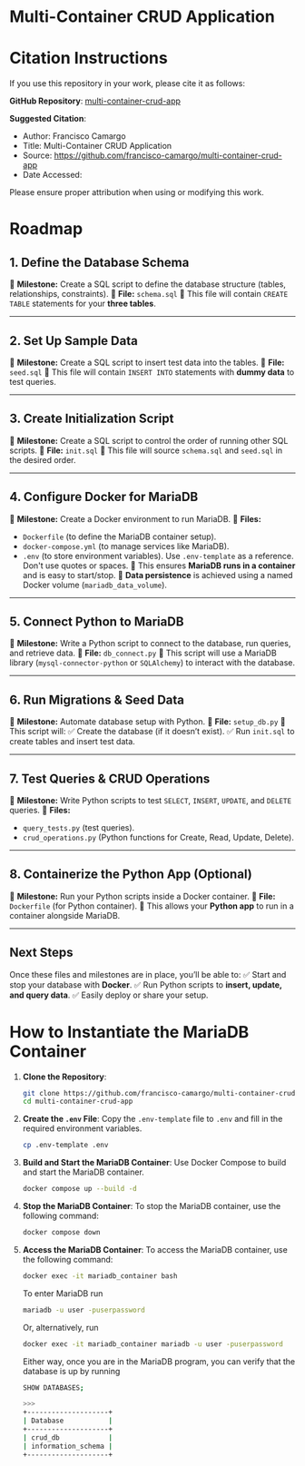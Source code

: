 Multi-Container CRUD Application
================================

# Citation Instructions

If you use this repository in your work, please cite it as follows:

**GitHub Repository**: [multi-container-crud-app](https://github.com/francisco-camargo/multi-container-crud-app)

**Suggested Citation**:

* Author: Francisco Camargo
* Title: Multi-Container CRUD Application
* Source: https://github.com/francisco-camargo/multi-container-crud-app
* Date Accessed:

Please ensure proper attribution when using or modifying this work.

# Roadmap

## **1. Define the Database Schema**

📌 **Milestone:** Create a SQL script to define the database structure (tables, relationships, constraints).
📄 **File:** `schema.sql`
🔹 This file will contain `CREATE TABLE` statements for your **three tables**.

---

## **2. Set Up Sample Data**

📌 **Milestone:** Create a SQL script to insert test data into the tables.
📄 **File:** `seed.sql`
🔹 This file will contain `INSERT INTO` statements with **dummy data** to test queries.

---

## **3. Create Initialization Script**

📌 **Milestone:** Create a SQL script to control the order of running other SQL scripts.
📄 **File:** `init.sql`
🔹 This file will source `schema.sql` and `seed.sql` in the desired order.

---

## **4. Configure Docker for MariaDB**

📌 **Milestone:** Create a Docker environment to run MariaDB.
📄 **Files:**

- `Dockerfile` (to define the MariaDB container setup).
- `docker-compose.yml` (to manage services like MariaDB).
- `.env` (to store environment variables). Use `.env-template` as a reference. Don't use quotes or spaces.
  🔹 This ensures **MariaDB runs in a container** and is easy to start/stop.
  🔹 **Data persistence** is achieved using a named Docker volume (`mariadb_data_volume`).

---

## **5. Connect Python to MariaDB**

📌 **Milestone:** Write a Python script to connect to the database, run queries, and retrieve data.
📄 **File:** `db_connect.py`
🔹 This script will use a MariaDB library (`mysql-connector-python` or `SQLAlchemy`) to interact with the database.

---

## **6. Run Migrations & Seed Data**

📌 **Milestone:** Automate database setup with Python.
📄 **File:** `setup_db.py`
🔹 This script will:
✅ Create the database (if it doesn’t exist).
✅ Run `init.sql` to create tables and insert test data.

---

## **7. Test Queries & CRUD Operations**

📌 **Milestone:** Write Python scripts to test `SELECT`, `INSERT`, `UPDATE`, and `DELETE` queries.
📄 **Files:**

- `query_tests.py` (test queries).
- `crud_operations.py` (Python functions for Create, Read, Update, Delete).

---

## **8. Containerize the Python App (Optional)**

📌 **Milestone:** Run your Python scripts inside a Docker container.
📄 **File:** `Dockerfile` (for Python container).
🔹 This allows your **Python app** to run in a container alongside MariaDB.

---

## **Next Steps**

Once these files and milestones are in place, you’ll be able to:
✅ Start and stop your database with **Docker**.
✅ Run Python scripts to **insert, update, and query data**.
✅ Easily deploy or share your setup.

# How to Instantiate the MariaDB Container

1. **Clone the Repository**:
   ```sh
   git clone https://github.com/francisco-camargo/multi-container-crud-app.git
   cd multi-container-crud-app
   ```

2. **Create the `.env` File**:
   Copy the `.env-template` file to `.env` and fill in the required environment variables.
   ```sh
   cp .env-template .env
   ```

3. **Build and Start the MariaDB Container**:
   Use Docker Compose to build and start the MariaDB container.
   ```sh
   docker compose up --build -d
   ```

4. **Stop the MariaDB Container**:
   To stop the MariaDB container, use the following command:
   ```sh
   docker compose down
   ```

5. **Access the MariaDB Container**:
   To access the MariaDB container, use the following command:
   ```sh
   docker exec -it mariadb_container bash
   ```

   To enter MariaDB run
   ```sh
   mariadb -u user -puserpassword
   ```

   Or, alternatively, run
   ```sh
   docker exec -it mariadb_container mariadb -u user -puserpassword
   ```

    Either way, once you are in the MariaDB program, you can verify that the database is up by running
   ```sh
   SHOW DATABASES;

   >>>
   +--------------------+
   | Database           |
   +--------------------+
   | crud_db            |
   | information_schema |
   +--------------------+
   ```
